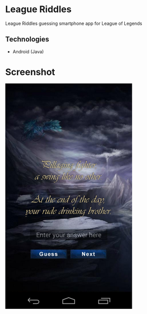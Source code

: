 # League Riddles
League Riddles guessing smartphone app for League  of Legends

## Technologies
* Android (Java)

# Screenshot
<img src="preview.png" width="400">
